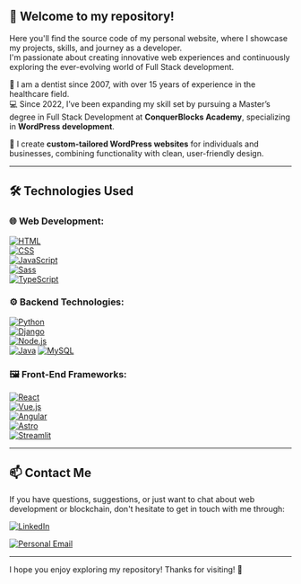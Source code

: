 ## 👋 Welcome to my repository!

Here you'll find the source code of my personal website, where I showcase my projects, skills, and journey as a developer.  
I'm passionate about creating innovative web experiences and continuously exploring the ever-evolving world of Full Stack development.

🦷 I am a dentist since 2007, with over 15 years of experience in the healthcare field.  
💻 Since 2022, I’ve been expanding my skill set by pursuing a Master’s degree in Full Stack Development at **ConquerBlocks Academy**, specializing in **WordPress development**.

🎯 I create **custom-tailored WordPress websites** for individuals and businesses, combining functionality with clean, user-friendly design.

---

## 🛠️ Technologies Used

### 🌐 Web Development:
[![HTML](https://img.shields.io/badge/HTML-white?style=for-the-badge&logo=html5&logoColor=white&labelColor=black&color=%23E34F26)]()  
[![CSS](https://img.shields.io/badge/CSS-white?style=for-the-badge&logo=css3&logoColor=white&labelColor=black&color=%230074BC)]()  
[![JavaScript](https://img.shields.io/badge/JavaScript-white?style=for-the-badge&logo=javascript&logoColor=white&labelColor=black&color=%23F7DF1E)]()  
[![Sass](https://img.shields.io/badge/SASS-black?style=for-the-badge&logo=sass&logoColor=white&labelColor=black&color=%23CC6699)]()  
[![TypeScript](https://img.shields.io/badge/TypeScript-white?style=for-the-badge&logo=typescript&logoColor=white&labelColor=black&color=%23007ACC)]()

### ⚙️ Backend Technologies:
[![Python](https://img.shields.io/badge/Python-white?style=for-the-badge&logo=python&logoColor=white&labelColor=black&color=%233776AB)]()  
[![Django](https://img.shields.io/badge/Django-white?style=for-the-badge&logo=django&logoColor=white&labelColor=black&color=%23092E20)]()  
[![Node.js](https://img.shields.io/badge/Node.js-white?style=for-the-badge&logo=nodedotjs&logoColor=white&labelColor=black&color=%23339933)]()  
[![Java](https://img.shields.io/badge/Java-white?style=for-the-badge&logo=openjdk&logoColor=white&labelColor=black&color=%23ED8B00)]()
[![MySQL](https://img.shields.io/badge/MySQL-white?style=for-the-badge&logo=mysql&logoColor=white&labelColor=black&color=%234479A1)]()

### 🖼️ Front-End Frameworks:
[![React](https://img.shields.io/badge/React-white?style=for-the-badge&logo=react&logoColor=white&labelColor=black&color=%2361DAFB)]()  
[![Vue.js](https://img.shields.io/badge/Vue.js-white?style=for-the-badge&logo=vuedotjs&logoColor=white&labelColor=black&color=%2341B883)]()  
[![Angular](https://img.shields.io/badge/Angular-white?style=for-the-badge&logo=angular&logoColor=white&labelColor=black&color=%23DD0031)]()  
[![Astro](https://img.shields.io/badge/Astro-white?style=for-the-badge&logo=astro&logoColor=white&labelColor=black&color=%23FF7E33)]()  
[![Streamlit](https://img.shields.io/badge/Streamlit-white?style=for-the-badge&logo=streamlit&logoColor=white&labelColor=black&color=%23FF4B4B)]()

---

## 📫 Contact Me

If you have questions, suggestions, or just want to chat about web development or blockchain, don't hesitate to get in touch with me through:

[![LinkedIn](https://img.shields.io/badge/-LinkedIn-blue?style=flat-square&logo=linkedin)](https://www.linkedin.com/in/maria-fernanda-a385ab317)

[![Personal Email](https://img.shields.io/badge/Personal%20Email-white?style=for-the-badge&logo=gmail&logoColor=white&label=mariafrenchitas%40gmail.com&labelColor=black&color=%23EA4335)](mailto:mariafrenchitas@gmail.com)

---

I hope you enjoy exploring my repository! Thanks for visiting! 👋
